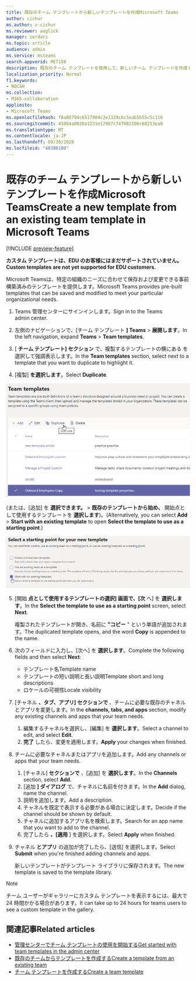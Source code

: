 ```yaml
---
title: 既存のチーム テンプレートから新しいテンプレートを作成Microsoft Teams
author: cichur
ms.author: v-cichur
ms.reviewer: aaglick
manager: serdars
ms.topic: article
audience: admin
ms.service: msteams
search.appverid: MET150
description: 既存のチーム テンプレートを使用して、新しいチーム テンプレートを作成する方法について説明Microsoft Teams。
localization_priority: Normal
f1.keywords:
- NOCSH
ms.collection:
- M365-collaboration
appliesto:
- Microsoft Teams
ms.openlocfilehash: f8a86794c6517904c2e1329c6c5eab5b55c5c116
ms.sourcegitcommit: 45064a0020a1231e17967c74f082106c68213ea0
ms.translationtype: MT
ms.contentlocale: ja-JP
ms.lasthandoff: 09/30/2020
ms.locfileid: "48308100"
---
```

# <a name="create-a-new-template-from-an-existing-team-template-in-microsoft-teams"></a><span data-ttu-id="28ea7-103">既存のチーム テンプレートから新しいテンプレートを作成Microsoft Teams</span><span class="sxs-lookup"><span data-stu-id="28ea7-103">Create a new template from an existing team template in Microsoft Teams</span></span>

[!INCLUDE [preview-feature](includes/preview-feature.md)]

<span data-ttu-id="28ea7-104">**カスタム テンプレートは、EDU のお客様にはまだサポートされていません。**</span><span class="sxs-lookup"><span data-stu-id="28ea7-104">**Custom templates are not yet supported for EDU customers.**</span></span>

<span data-ttu-id="28ea7-105">Microsoft Teamsは、特定の組織のニーズに合わせて保存および変更できる事前構築済みのテンプレートを提供します。</span><span class="sxs-lookup"><span data-stu-id="28ea7-105">Microsoft Teams provides pre-built templates that can be saved and modified to meet your particular organizational needs.</span></span>

1. <span data-ttu-id="28ea7-106">Teams 管理センターにサインインします。</span><span class="sxs-lookup"><span data-stu-id="28ea7-106">Sign in to the Teams admin center.</span></span>

2. <span data-ttu-id="28ea7-107">左側のナビゲーションで、[チーム テンプレート **] Teams**  >  **展開します**。</span><span class="sxs-lookup"><span data-stu-id="28ea7-107">In the left navigation, expand **Teams** > **Team templates**.</span></span>

3. <span data-ttu-id="28ea7-108">[ **チーム テンプレート] セクション** で、複製するテンプレートの横にある を選択して強調表示します。</span><span class="sxs-lookup"><span data-stu-id="28ea7-108">In the **Team templates** section, select next to a template that you want to duplicate to highlight it.</span></span>

4. <span data-ttu-id="28ea7-109">[複製] **を選択します**。</span><span class="sxs-lookup"><span data-stu-id="28ea7-109">Select **Duplicate**.</span></span>

![[追加] が強調表示された [チーム テンプレート] ダイアログの画像。](media/template-duplicate.png)

<span data-ttu-id="28ea7-111">(または、[追加] を **選択できます。**  > **既存のテンプレートから始め、** 開始点として使用するテンプレートを **選択します**)。</span><span class="sxs-lookup"><span data-stu-id="28ea7-111">(Alternatively, you can select **Add** > **Start with an existing template** to open **Select the template to use as a starting point**.)</span></span>

![[既存のテンプレートで開始] が強調表示されている [チーム テンプレートの開始点] 画面の画像。](media/template-start-existing-template.png)

5. <span data-ttu-id="28ea7-113">[開始 **点として使用するテンプレートの選択] 画面で、[次** へ] を **選択します**。</span><span class="sxs-lookup"><span data-stu-id="28ea7-113">In the **Select the template to use as a starting point** screen, select **Next**.</span></span>

    <span data-ttu-id="28ea7-114">複製されたテンプレートが開き、名前に **"コピー** " という単語が追加されます。</span><span class="sxs-lookup"><span data-stu-id="28ea7-114">The duplicated template opens, and the word **Copy** is appended to the name.</span></span>

6. <span data-ttu-id="28ea7-115">次のフィールドに入力し、[次へ] を **選択します**。</span><span class="sxs-lookup"><span data-stu-id="28ea7-115">Complete the following fields and then select **Next**:</span></span>
    - <span data-ttu-id="28ea7-116">テンプレート名</span><span class="sxs-lookup"><span data-stu-id="28ea7-116">Template name</span></span>
    - <span data-ttu-id="28ea7-117">テンプレートの短い説明と長い説明</span><span class="sxs-lookup"><span data-stu-id="28ea7-117">Template short and long descriptions</span></span>
    - <span data-ttu-id="28ea7-118">ロケールの可視性</span><span class="sxs-lookup"><span data-stu-id="28ea7-118">Locale visibility</span></span>  

7. <span data-ttu-id="28ea7-119">[チャネル **、タブ、アプリ] セクションで** 、チームに必要な既存のチャネルとアプリを変更します。</span><span class="sxs-lookup"><span data-stu-id="28ea7-119">In the **channels, tabs, and apps** section, modify any existing channels and apps that your team needs.</span></span>

    1. <span data-ttu-id="28ea7-120">編集するチャネルを選択し、[編集] を **選択します**。</span><span class="sxs-lookup"><span data-stu-id="28ea7-120">Select a channel to edit, and select **Edit**.</span></span>
    2. <span data-ttu-id="28ea7-121">**完了** したら、変更を適用します。</span><span class="sxs-lookup"><span data-stu-id="28ea7-121">**Apply** your changes when finished.</span></span>

8. <span data-ttu-id="28ea7-122">チームに必要なチャネルまたはアプリを追加します。</span><span class="sxs-lookup"><span data-stu-id="28ea7-122">Add any channels or apps that your team needs.</span></span>

    1. <span data-ttu-id="28ea7-123">[チャネル] **セクションで** 、[追加] を **選択します**。</span><span class="sxs-lookup"><span data-stu-id="28ea7-123">In the **Channels** section, select **Add**.</span></span>
    2. <span data-ttu-id="28ea7-124">[追加 **] ダイアログ** で、チャネルに名前を付きます。</span><span class="sxs-lookup"><span data-stu-id="28ea7-124">In the **Add** dialog, name the channel.</span></span>
    3. <span data-ttu-id="28ea7-125">説明を追加します。</span><span class="sxs-lookup"><span data-stu-id="28ea7-125">Add a description.</span></span>
    4. <span data-ttu-id="28ea7-126">チャネルを既定で表示する必要がある場合に決定します。</span><span class="sxs-lookup"><span data-stu-id="28ea7-126">Decide if the channel should be shown by default.</span></span>
    5. <span data-ttu-id="28ea7-127">チャネルに追加するアプリ名を検索します。</span><span class="sxs-lookup"><span data-stu-id="28ea7-127">Search for an app name that you want to add to the channel.</span></span>
    6. <span data-ttu-id="28ea7-128">完了したら **、[適用** ] を選択します。</span><span class="sxs-lookup"><span data-stu-id="28ea7-128">Select **Apply** when finished.</span></span>

7. <span data-ttu-id="28ea7-129">チャネル **とアプリ** の追加が完了したら、[送信] を選択します。</span><span class="sxs-lookup"><span data-stu-id="28ea7-129">Select **Submit** when you're finished adding channels and apps.</span></span>

    <span data-ttu-id="28ea7-130">新しいテンプレートがテンプレート ライブラリに保存されます。</span><span class="sxs-lookup"><span data-stu-id="28ea7-130">The new template is saved to the template library.</span></span>

> [!Note]
> <span data-ttu-id="28ea7-131">チーム ユーザーがギャラリーにカスタム テンプレートを表示するには、最大で 24 時間かかる場合があります。</span><span class="sxs-lookup"><span data-stu-id="28ea7-131">It can take up to 24 hours for teams users to see a custom template in the gallery.</span></span>

## <a name="related-articles"></a><span data-ttu-id="28ea7-132">関連記事</span><span class="sxs-lookup"><span data-stu-id="28ea7-132">Related articles</span></span>

- [<span data-ttu-id="28ea7-133">管理センターでチーム テンプレートの使用を開始する</span><span class="sxs-lookup"><span data-stu-id="28ea7-133">Get started with team templates in the admin center</span></span>](get-started-with-teams-templates-in-the-admin-console.md)
- [<span data-ttu-id="28ea7-134">既存のチームからテンプレートを作成する</span><span class="sxs-lookup"><span data-stu-id="28ea7-134">Create a template from an existing team</span></span>](create-template-from-existing-team.md)
- [<span data-ttu-id="28ea7-135">チーム テンプレートを作成する</span><span class="sxs-lookup"><span data-stu-id="28ea7-135">Create a team template</span></span>](create-a-team-template.md)
